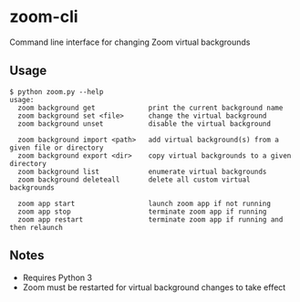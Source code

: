 # zoom-cli

Command line interface for changing Zoom virtual backgrounds

## Usage

```
$ python zoom.py --help
usage:
  zoom background get             print the current background name
  zoom background set <file>      change the virtual background
  zoom background unset           disable the virtual background

  zoom background import <path>   add virtual background(s) from a given file or directory
  zoom background export <dir>    copy virtual backgrounds to a given directory
  zoom background list            enumerate virtual backgrounds
  zoom background deleteall       delete all custom virtual backgrounds

  zoom app start                  launch zoom app if not running
  zoom app stop                   terminate zoom app if running
  zoom app restart                terminate zoom app if running and then relaunch
```

## Notes
* Requires Python 3
* Zoom must be restarted for virtual background changes to take effect